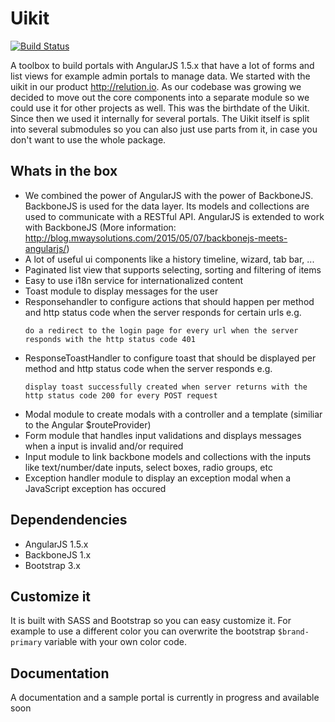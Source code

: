 # Uikit
[![Build Status](https://travis-ci.org/mwaylabs/uikit.svg?branch=master)](https://travis-ci.org/mwaylabs/uikit)

A toolbox to build portals with AngularJS 1.5.x that have a lot of forms and list views for example admin portals to manage data. 
We started with the uikit in our product http://relution.io. As our codebase was growing we decided to move out the core components into a separate module so we could use it for other projects as well. This was the birthdate of the Uikit. Since then we used it internally for several portals. 
The Uikit itself is split into several submodules so you can also just use parts from it, in case you don't want to use the whole package.

## Whats in the box
- We combined the power of AngularJS with the power of BackboneJS. BackboneJS is used for the data layer. Its models and collections are used to communicate with a RESTful API. AngularJS is extended to work with BackboneJS (More information: http://blog.mwaysolutions.com/2015/05/07/backbonejs-meets-angularjs/)
- A lot of useful ui components like a history timeline, wizard, tab bar, ...
- Paginated list view that supports selecting, sorting and filtering of items
- Easy to use i18n service for internationalized content
- Toast module to display messages for the user
- Responsehandler to configure actions that should happen per method and http status code when the server responds for certain urls e.g.
   ```
   do a redirect to the login page for every url when the server responds with the http status code 401
   ```
 - ResponseToastHandler to configure toast that should be displayed per method and http status code when the server responds e.g.
   ```
   display toast successfully created when server returns with the http status code 200 for every POST request
   ```
 - Modal module to create modals with a controller and a template (similiar to the Angular $routeProvider)
 - Form module that handles input validations and displays messages when a input is invalid and/or required
 - Input module to link backbone models and collections with the inputs like text/number/date inputs, select boxes, radio groups, etc
 - Exception handler module to display an exception modal when a JavaScript exception has occured
 
## Dependendencies
 - AngularJS 1.5.x
 - BackboneJS 1.x
 - Bootstrap 3.x
 
## Customize it
It is built with SASS and Bootstrap so you can easy customize it. For example to use a different color you can overwrite the bootstrap `$brand-primary` variable with your own color code.

## Documentation
A documentation and a sample portal is currently in progress and available soon

